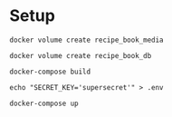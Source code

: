 # Setup

`docker volume create recipe_book_media`

`docker volume create recipe_book_db`

`docker-compose build`

`echo "SECRET_KEY='supersecret'" > .env`

`docker-compose up`

